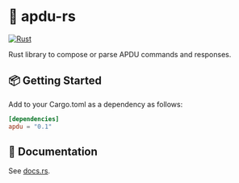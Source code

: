 # 🦀 apdu-rs
[![Rust](https://github.com/siketyan/apdu-rs/actions/workflows/rust.yml/badge.svg)](https://github.com/siketyan/apdu-rs/actions/workflows/rust.yml)

Rust library to compose or parse APDU commands and responses.

## 📦 Getting Started
Add to your Cargo.toml as a dependency as follows:
```toml
[dependencies]
apdu = "0.1"
```

## 📄 Documentation
See [docs.rs](https://docs.rs/apdu/).

